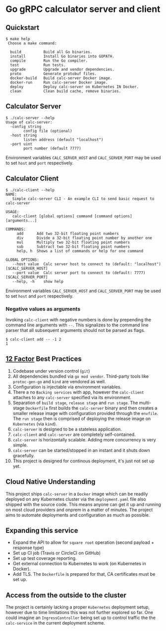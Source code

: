 # Go gRPC calculator server and client

## Quickstart

```
$ make help
 Choose a make command:

  build          Build all Go binaries.
  install        Install Go binaries into GOPATH.
  compile        Run the Go compiler.
  test           Run tests.
  upgrade        Upgrade and vendor dependencies.
  proto          Generate protobuf files.
  docker-build   Build calc-server Docker image.
  docker-run     Run calc-server Docker image.
  deploy         Deploy calc-server on Kubernetes IN Docker.
  clean          Clean build cache, remove binaries.
```

## Calculator Server

```
$ ./calc-server --help
Usage of calc-server:
  -config string
    	config file (optional)
  -host string
    	listen address (default "localhost")
  -port uint
    	port number (default 7777)
```

Environment variables `CALC_SERVER_HOST` and `CALC_SERVER_PORT` may be used to set `host` and `port` respectively.

## Calculator Client

```
$ ./calc-client --help
NAME:
   Simple calc-server CLI - An example CLI to send basic request to calc-server

USAGE:
   calc-client [global options] command [command options] [arguments...]

COMMANDS:
     add      Add two 32-bit floating point numbers
     div      Divide a 32-bit floating point number by another one
     mul      Multiply two 32-bit floating point numbers
     sub      Subtract two 32-bit floating point numbers
     help, h  Shows a list of commands or help for one command

GLOBAL OPTIONS:
   --host value  Calc server host to connect to (default: "localhost") [$CALC_SERVER_HOST]
   --port value  Calc server port to connect to (default: 7777) [$CALC_SERVER_PORT]
   --help, -h    show help
```

Environment variables `CALC_SERVER_HOST` and `CALC_SERVER_PORT` may be used to set `host` and `port` respectively.

### Negative values as arguments

Invoking `calc-client` with negative numbers is done by prepending the command line arguments with `--`.
This signalizes to the command line parser that all subsequent arguments should not be parsed as flags.

```
$ calc-client add -- -1 2
1
```

## [12 Factor](https://12factor.net/) Best Practices

1. Codebase under version control (`git`)
2. All dependencies bundled via `go mod vendor`. Third-party tools like `protoc-gen-go` and `kind` are vendored as well.
3. Configuration is injectable via environment variables.
4. There a no `Backing services` with app, however the `calc-client` attaches to any `calc-server` specified via its environment.
5. Separation of `build stage`, `release stage` and `run stage`. The multi-stage `Dockerfile` first builds the `calc-server` binary and then creates a smaller release image with configuration provided through the `envfile`. The `run stage` then is comprised of deploying the release image on `Kubernetes` (via `kind`).
6. `calc-server` is designed to be a stateless application.
7. `calc-client` and `calc-server` are completely self-contained.
8. `calc-server` is horizontally scalable. Adding more concurrency is very simple.
9. `calc-server` can be started/stopped in an instant and it shuts down gracefully.
10. This project is designed for continous deployment, it's just not set up yet.

## Cloud Native Understanding

This project ships `calc-server` in a `Docker` image which can be readily deployed on any Kubernetes cluster via the `deployment.yaml` file also shipped with the source code. This means anyone can get it up and running on most cloud providers and onprem in a matter of minutes. The project aims to automate deployments and configuration as much as possible.

## Expanding this service

* Expand the API to allow for `square root` operation (second payload + response type)
* Set up CI job (Travis or CircleCI on GitHub)
* Set up test coverage reporting.
* Get external connection to Kubernetes to work (on Kubernetes in Docker).
* Add TLS. The `Dockerfile` is prepared for that, CA certificates must be set up.

## Access from the outside to the cluster

The project is certainly lacking a proper `Kubernetes` deployment setup, however due to time limitations this was not further explored so far. One could imagine an `IngressController` being set up to control traffic the the `calc-service` in the current deployment scheme.
